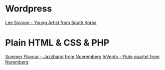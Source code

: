 # Wordpress
[Lee Soyoon - Young Artist from South Korea](www.leesoyoon.com)
# Plain HTML & CSS & PHP
[Summer Flavour - Jazzband from Nueremberg](http://www.jazz-summer-flavour.de/index.html)
[InVento - Flute quartet from Nuremberg](http://invento-nuernberg.de/)

